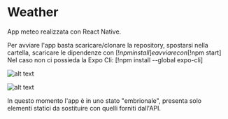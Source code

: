 # Weather

App meteo realizzata con React Native.

Per avviare l'app basta scaricare/clonare la repository, spostarsi nella cartella, scaricare le dipendenze con 
[!$npm install]
e avviare con 
[!$npm start]
Nel caso non ci possieda la Expo Cli: 
[!npm install --global expo-cli]

![alt text](https://github.com/doublepair/Weather/tree/main/assets/screen_01.png)

![alt text](https://github.com/doublepair/Weather/tree/main/assets/screen_01.png)

In questo momento l'app è in uno stato "embrionale", presenta solo elementi statici da sostituire con quelli forniti dall'API.


